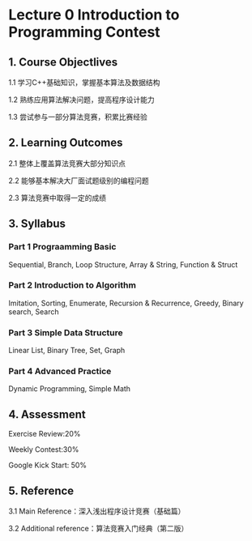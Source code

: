 # Lecture 0 Introduction to Programming Contest
## 1. Course Objectlives
1.1 学习C++基础知识，掌握基本算法及数据结构

1.2 熟练应用算法解决问题，提高程序设计能力

1.3 尝试参与一部分算法竞赛，积累比赛经验
## 2. Learning Outcomes
2.1 整体上覆盖算法竞赛大部分知识点

2.2 能够基本解决大厂面试题级别的编程问题

2.3 算法竞赛中取得一定的成绩
## 3. Syllabus
### Part 1 Prograamming Basic

Sequential, Branch, Loop Structure, Array & String, Function & Struct


### Part 2 Introduction to Algorithm

Imitation, Sorting, Enumerate, Recursion & Recurrence, Greedy, Binary search, Search


### Part 3 Simple Data Structure

Linear List, Binary Tree, Set, Graph


### Part 4 Advanced Practice

Dynamic Programming, Simple Math


## 4. Assessment
Exercise Review:20%

Weekly Contest:30%

Google Kick Start: 50%

## 5. Reference
3.1 Main Reference：深入浅出程序设计竞赛（基础篇）

3.2 Additional reference：算法竞赛入门经典（第二版）

